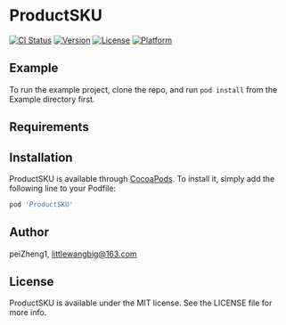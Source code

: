 # ProductSKU

[![CI Status](https://img.shields.io/travis/peiZheng1/ProductSKU.svg?style=flat)](https://travis-ci.org/peiZheng1/ProductSKU)
[![Version](https://img.shields.io/cocoapods/v/ProductSKU.svg?style=flat)](https://cocoapods.org/pods/ProductSKU)
[![License](https://img.shields.io/cocoapods/l/ProductSKU.svg?style=flat)](https://cocoapods.org/pods/ProductSKU)
[![Platform](https://img.shields.io/cocoapods/p/ProductSKU.svg?style=flat)](https://cocoapods.org/pods/ProductSKU)

## Example

To run the example project, clone the repo, and run `pod install` from the Example directory first.

## Requirements

## Installation

ProductSKU is available through [CocoaPods](https://cocoapods.org). To install
it, simply add the following line to your Podfile:

```ruby
pod 'ProductSKU'
```

## Author

peiZheng1, littlewangbig@163.com

## License

ProductSKU is available under the MIT license. See the LICENSE file for more info.
